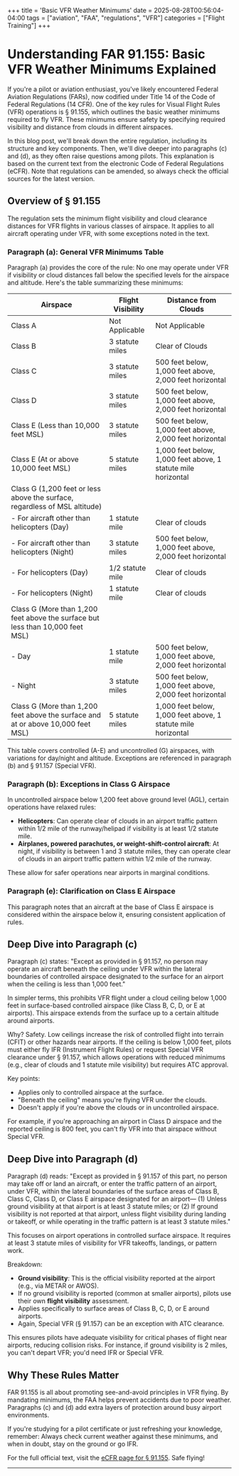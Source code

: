 +++
title = 'Basic VFR Weather Minimums'
date = 2025-08-28T00:56:04-04:00
tags = ["aviation", "FAA", "regulations", "VFR"]
categories = ["Flight Training"]
+++

# Understanding FAR 91.155: Basic VFR Weather Minimums Explained

If you're a pilot or aviation enthusiast, you've likely encountered Federal Aviation Regulations (FARs), now codified under Title 14 of the Code of Federal Regulations (14 CFR). One of the key rules for Visual Flight Rules (VFR) operations is § 91.155, which outlines the basic weather minimums required to fly VFR. These minimums ensure safety by specifying required visibility and distance from clouds in different airspaces.

In this blog post, we'll break down the entire regulation, including its structure and key components. Then, we'll dive deeper into paragraphs (c) and (d), as they often raise questions among pilots. This explanation is based on the current text from the electronic Code of Federal Regulations (eCFR). Note that regulations can be amended, so always check the official sources for the latest version.

## Overview of § 91.155

The regulation sets the minimum flight visibility and cloud clearance distances for VFR flights in various classes of airspace. It applies to all aircraft operating under VFR, with some exceptions noted in the text.

### Paragraph (a): General VFR Minimums Table

Paragraph (a) provides the core of the rule: No one may operate under VFR if visibility or cloud distances fall below the specified levels for the airspace and altitude. Here's the table summarizing these minimums:

| Airspace | Flight Visibility | Distance from Clouds |
|----------|-------------------|----------------------|
| Class A | Not Applicable | Not Applicable |
| Class B | 3 statute miles | Clear of Clouds |
| Class C | 3 statute miles | 500 feet below, 1,000 feet above, 2,000 feet horizontal |
| Class D | 3 statute miles | 500 feet below, 1,000 feet above, 2,000 feet horizontal |
| Class E (Less than 10,000 feet MSL) | 3 statute miles | 500 feet below, 1,000 feet above, 2,000 feet horizontal |
| Class E (At or above 10,000 feet MSL) | 5 statute miles | 1,000 feet below, 1,000 feet above, 1 statute mile horizontal |
| Class G (1,200 feet or less above the surface, regardless of MSL altitude) | | |
| - For aircraft other than helicopters (Day) | 1 statute mile | Clear of clouds |
| - For aircraft other than helicopters (Night) | 3 statute miles | 500 feet below, 1,000 feet above, 2,000 feet horizontal |
| - For helicopters (Day) | 1/2 statute mile | Clear of clouds |
| - For helicopters (Night) | 1 statute mile | Clear of clouds |
| Class G (More than 1,200 feet above the surface but less than 10,000 feet MSL) | | |
| - Day | 1 statute mile | 500 feet below, 1,000 feet above, 2,000 feet horizontal |
| - Night | 3 statute miles | 500 feet below, 1,000 feet above, 2,000 feet horizontal |
| Class G (More than 1,200 feet above the surface and at or above 10,000 feet MSL) | 5 statute miles | 1,000 feet below, 1,000 feet above, 1 statute mile horizontal |

This table covers controlled (A-E) and uncontrolled (G) airspaces, with variations for day/night and altitude. Exceptions are referenced in paragraph (b) and § 91.157 (Special VFR).

### Paragraph (b): Exceptions in Class G Airspace

In uncontrolled airspace below 1,200 feet above ground level (AGL), certain operations have relaxed rules:

- **Helicopters**: Can operate clear of clouds in an airport traffic pattern within 1/2 mile of the runway/helipad if visibility is at least 1/2 statute mile.
- **Airplanes, powered parachutes, or weight-shift-control aircraft**: At night, if visibility is between 1 and 3 statute miles, they can operate clear of clouds in an airport traffic pattern within 1/2 mile of the runway.

These allow for safer operations near airports in marginal conditions.

### Paragraph (e): Clarification on Class E Airspace

This paragraph notes that an aircraft at the base of Class E airspace is considered within the airspace below it, ensuring consistent application of rules.

## Deep Dive into Paragraph (c)

Paragraph (c) states: "Except as provided in § 91.157, no person may operate an aircraft beneath the ceiling under VFR within the lateral boundaries of controlled airspace designated to the surface for an airport when the ceiling is less than 1,000 feet."

In simpler terms, this prohibits VFR flight under a cloud ceiling below 1,000 feet in surface-based controlled airspace (like Class B, C, D, or E at airports). This airspace extends from the surface up to a certain altitude around airports.

Why? Safety. Low ceilings increase the risk of controlled flight into terrain (CFIT) or other hazards near airports. If the ceiling is below 1,000 feet, pilots must either fly IFR (Instrument Flight Rules) or request Special VFR clearance under § 91.157, which allows operations with reduced minimums (e.g., clear of clouds and 1 statute mile visibility) but requires ATC approval.

Key points:
- Applies only to controlled airspace at the surface.
- "Beneath the ceiling" means you're flying VFR under the clouds.
- Doesn't apply if you're above the clouds or in uncontrolled airspace.

For example, if you're approaching an airport in Class D airspace and the reported ceiling is 800 feet, you can't fly VFR into that airspace without Special VFR.

## Deep Dive into Paragraph (d)

Paragraph (d) reads: "Except as provided in § 91.157 of this part, no person may take off or land an aircraft, or enter the traffic pattern of an airport, under VFR, within the lateral boundaries of the surface areas of Class B, Class C, Class D, or Class E airspace designated for an airport— (1) Unless ground visibility at that airport is at least 3 statute miles; or (2) If ground visibility is not reported at that airport, unless flight visibility during landing or takeoff, or while operating in the traffic pattern is at least 3 statute miles."

This focuses on airport operations in controlled surface airspace. It requires at least 3 statute miles of visibility for VFR takeoffs, landings, or pattern work.

Breakdown:
- **Ground visibility**: This is the official visibility reported at the airport (e.g., via METAR or AWOS).
- If no ground visibility is reported (common at smaller airports), pilots use their own **flight visibility** assessment.
- Applies specifically to surface areas of Class B, C, D, or E around airports.
- Again, Special VFR (§ 91.157) can be an exception with ATC clearance.

This ensures pilots have adequate visibility for critical phases of flight near airports, reducing collision risks. For instance, if ground visibility is 2 miles, you can't depart VFR; you'd need IFR or Special VFR.

## Why These Rules Matter

FAR 91.155 is all about promoting see-and-avoid principles in VFR flying. By mandating minimums, the FAA helps prevent accidents due to poor weather. Paragraphs (c) and (d) add extra layers of protection around busy airport environments.

If you're studying for a pilot certificate or just refreshing your knowledge, remember: Always check current weather against these minimums, and when in doubt, stay on the ground or go IFR.

For the full official text, visit the [eCFR page for § 91.155](https://www.ecfr.gov/current/title-14/chapter-I/subchapter-F/part-91/subpart-B/section-91.155). Safe flying!

---
